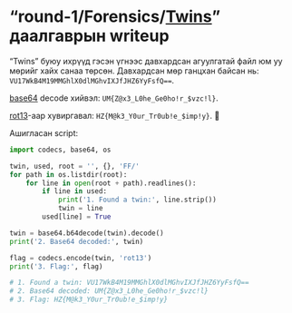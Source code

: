 # “round-1/Forensics/[Twins](https://github.com/haruulzangi/2022/tree/main/round-1/Forensic/Twins)” даалгаврын writeup

“Twins” буюу ихрүүд гэсэн үгнээс давхардсан агуулгатай файл юм уу мөрийг хайх санаа төрсөн. Давхардсан мөр ганцхан байсан нь: `VU17WkB4M19MMGhlX0dlMGhvIXJfJHZ6YyFsfQ==`.

[base64](https://en.wikipedia.org/wiki/Base64) decode хийвэл: `UM{Z@x3_L0he_Ge0ho!r_$vzc!l}`.

[rot13](https://en.wikipedia.org/wiki/ROT13)-аар хувиргавал: `HZ{M@k3_Y0ur_Tr0ub!e_$imp!y}`. 🎉

Ашигласан script:

```python
import codecs, base64, os

twin, used, root = '', {}, 'FF/'
for path in os.listdir(root):
    for line in open(root + path).readlines():
        if line in used:
            print('1. Found a twin:', line.strip())
            twin = line
        used[line] = True

twin = base64.b64decode(twin).decode()
print('2. Base64 decoded:', twin)

flag = codecs.encode(twin, 'rot13')
print('3. Flag:', flag)

# 1. Found a twin: VU17WkB4M19MMGhlX0dlMGhvIXJfJHZ6YyFsfQ==
# 2. Base64 decoded: UM{Z@x3_L0he_Ge0ho!r_$vzc!l}
# 3. Flag: HZ{M@k3_Y0ur_Tr0ub!e_$imp!y}
```
